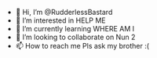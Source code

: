 - 👋 Hi, I’m @RudderlessBastard
- 👀 I’m interested in HELP ME
- 🌱 I’m currently learning WHERE AM I
- 💞️ I’m looking to collaborate on Nun 2
- 📫 How to reach me Pls ask my brother :(

<!---
RudderlessBastard/RudderlessBastard is a ✨ special ✨ repository because its `README.md` (this file) appears on your GitHub profile.
You can click the Preview link to take a look at your changes.
--->
